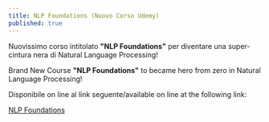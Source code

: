 ```yaml
---
title: NLP Foundations (Nuovo Corso Udemy)
published: true
---
```

Nuovissimo corso intitolato **"NLP Foundations"** per diventare una super-cintura nera di Natural Language Processing!

Brand New Course **"NLP Foundations"** to became hero from zero in Natural Language Processing!

Disponibile on line al link seguente/available on line at the following link:

[NLP Foundations](https://www.udemy.com/course/nlp-foundations/?referralCode=6489F8EB533372D259F6 "NLP Foundations")
